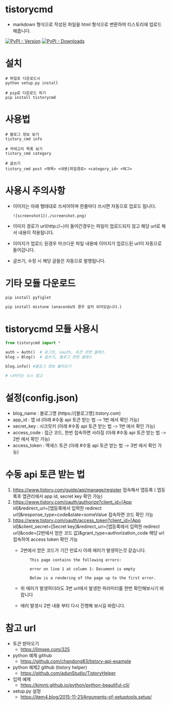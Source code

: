 # tistorycmd
- markdown 형식으로 작성된 파일을 html 형식으로 변환하여 티스토리에 업로드 해줍니다.  

[![PyPI - Version](https://img.shields.io/pypi/v/tistorycmd?style=for-the-badge)](https://pypi.org/project/tistorycmd)
[![PyPI - Downloads](https://img.shields.io/pypi/dm/tistorycmd?label=DOWNLOADS&style=for-the-badge)](https://pypi.org/project/tistorycmd)

# 설치
```
# 파일로 다운로드시
python setup.py install

# pip로 다운로드 하기
pip install tistorycmd
```

# 사용법
```
# 블로그 정보 보기
tistory_cmd info

# 카테고리 목록 보기
tistory_cmd category

# 글쓰기
tistory_cmd post <제목> <내용|파일경로> <category_id> <태그>
```

# 사용시 주의사항
- 이미지는 아래 형태대로 쓰셔야하며 한줄마다 쓰시면 자동으로 업로드 됩니다.
    ```
    ![screenshot1](./screenshot.png)
    ``` 
- 이미지 경로가 url(http://~)이 들어간경우는 파일이 업로드되지 않고 해당 url로 해서 내용이 적용됩니다.

- 이미지가 업로드 된경우 마크다운 파일 내용에 이미지가 업로드된 url이 자동으로 들어갑니다. 

- 글쓰기, 수정 시 해당 글들은 자동으로 발행됩니다.

# 기타 모듈 다운로드
```python
pip install pyfiglet

pip install mistune (anaconda의 경우 설치 되어있습니다.)
```

# tistorycmd 모듈 사용시
```python
from tistorycmd import *

auth = Auth()  # 로그인, oauth, 토큰 관련 클래스
blog = Blog()  # 글쓰기, 블로그 관련 클래스

blog.info() #블로그 정보 불러오기

# 나머지는 소스 참고
```

# 설정(config.json)
- blog_name : 블로그명 (https://[블로그명].tistory.com)
- app_id : 앱 id (아래 #수동 api 토큰 받는 법 -> 1번 에서 확인 가능)
- secret_key : 시크릿키 (아래 #수동 api 토큰 받는 법 -> 1번 에서 확인 가능)
- access_code : 접근 코드, 한번 접속하면 사라짐 (아래 #수동 api 토큰 받는 법 -> 2번 에서 확인 가능)
- access_token : 액세스 토큰  (아래 #수동 api 토큰 받는 법 -> 3번 에서 확인 가능)

# 수동 api 토큰 받는 법
1. https://www.tistory.com/guide/api/manage/register 접속해서 앱등록 ( 앱등록후 앱관리에서 app id, secret key 확인 가능)
2. https://www.tistory.com/oauth/authorize?client_id=[App id]&redirect_uri=[앱등록에서 입력한 redirect url]&response_type=code&state=someValue 접속하면 코드 확인 가능
3. https://www.tistory.com/oauth/access_token?client_id=[App id]&client_secret=[Secret key]&redirect_uri=[앱등록에서 입력한 redirect url]&code=[2번에서 얻은 코드 값]&grant_type=authorization_code 해당 url 접속하여 access token 확인 가능
   - 2번에서 얻은 코드가 기간 만료시 아래 에러가 발생하는것 같습니다.

        ```
            This page contains the following errors:

            error on line 1 at column 1: Document is empty

            Below is a rendering of the page up to the first error.
        ```
   - 위 에러가 발생하더라도 3번 url에서 발생한 파라미터를 한번 확인해보시기 바랍니다
   
   - 에러 발생시 2번 내용 부터 다시 진행해 보시길 바랍니다.

# 참고 url
- 토큰 받아오기 
  - https://limsee.com/325
- python 예제 github
  - https://github.com/chandong83/tistory-api-example
- python 예제2 github (tistory helper)
  - https://github.com/adunStudio/TistoryHelper
- 입력 예제
  - https://kimmj.github.io/python/python-beautiful-cli/
- setup.py 설정
  - https://item4.blog/2015-11-21/Arguments-of-setuptools.setup/


